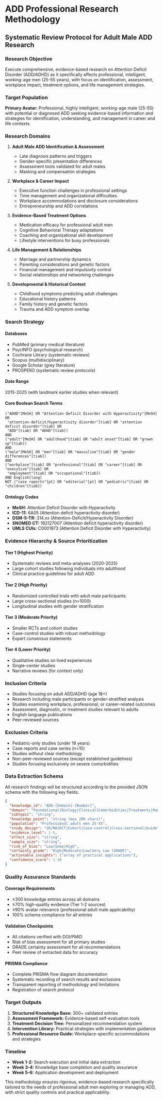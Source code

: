 # ADD Professional Research Methodology
## Systematic Review Protocol for Adult Male ADD Research

### Research Objective
Execute comprehensive, evidence-based research on Attention Deficit Disorder (ADD/ADHD) as it specifically affects professional, intelligent, working-age men (25-55 years), with focus on identification, assessment, workplace impact, treatment options, and life management strategies.

### Target Population
**Primary Avatar:** Professional, highly intelligent, working-age male (25-55) with potential or diagnosed ADD seeking evidence-based information and strategies for identification, understanding, and management in career and life contexts.

### Research Domains
1. **Adult Male ADD Identification & Assessment**
   - Late diagnosis patterns and triggers
   - Gender-specific presentation differences
   - Assessment tools validated for adult males
   - Masking and compensation strategies

2. **Workplace & Career Impact**
   - Executive function challenges in professional settings
   - Time management and organizational difficulties
   - Workplace accommodations and disclosure considerations
   - Entrepreneurship and ADD correlations

3. **Evidence-Based Treatment Options**
   - Medication efficacy for professional adult men
   - Cognitive Behavioral Therapy adaptations
   - Coaching and organizational skill development
   - Lifestyle interventions for busy professionals

4. **Life Management & Relationships**
   - Marriage and partnership dynamics
   - Parenting considerations and genetic factors
   - Financial management and impulsivity control
   - Social relationships and networking challenges

5. **Developmental & Historical Context**
   - Childhood symptoms predicting adult challenges
   - Educational history patterns
   - Family history and genetic factors
   - Trauma and ADD symptom overlap

### Search Strategy

#### Databases
- PubMed (primary medical literature)
- PsycINFO (psychological research)
- Cochrane Library (systematic reviews)
- Scopus (multidisciplinary)
- Google Scholar (grey literature)
- PROSPERO (systematic review protocols)

#### Date Range
2015-2025 (with landmark earlier studies when relevant)

#### Core Boolean Search Terms
```
("ADHD"[MeSH] OR "Attention Deficit Disorder with Hyperactivity"[MeSH] OR 
 "attention-deficit/hyperactivity disorder"[tiab] OR "attention deficit disorder"[tiab] OR 
 "ADD"[tiab] OR "ADHD"[tiab])
AND 
("adult"[MeSH] OR "adulthood"[tiab] OR "adult onset"[tiab] OR "grown up"[tiab])
AND
("male"[MeSH] OR "men"[tiab] OR "masculine"[tiab] OR "gender differences"[tiab])
AND
("workplace"[tiab] OR "professional"[tiab] OR "career"[tiab] OR "executive"[tiab] OR 
 "employment"[tiab] OR "occupational"[tiab])
AND English[lang]
NOT ("case reports"[pt] OR "editorial"[pt] OR "pediatric"[tiab] OR "children"[tiab])
```

#### Ontology Codes
- **MeSH:** Attention Deficit Disorder with Hyperactivity
- **ICD-11:** 6A05 (Attention deficit hyperactivity disorder)
- **DSM-5-TR:** 314.xx (Attention-Deficit/Hyperactivity Disorder)
- **SNOMED CT:** 192127007 (Attention deficit hyperactivity disorder)
- **UMLS CUIs:** C0001973 (Attention Deficit Disorder with Hyperactivity)

### Evidence Hierarchy & Source Prioritization

#### Tier 1 (Highest Priority)
- Systematic reviews and meta-analyses (2020-2025)
- Large cohort studies following individuals into adulthood
- Clinical practice guidelines for adult ADD

#### Tier 2 (High Priority)
- Randomized controlled trials with adult male participants
- Large cross-sectional studies (n>1000)
- Longitudinal studies with gender stratification

#### Tier 3 (Moderate Priority)
- Smaller RCTs and cohort studies
- Case-control studies with robust methodology
- Expert consensus statements

#### Tier 4 (Lower Priority)
- Qualitative studies on lived experiences
- Single-center studies
- Narrative reviews (for context only)

### Inclusion Criteria
- Studies focusing on adult ADD/ADHD (age 18+)
- Research including male participants or gender-stratified analysis
- Studies examining workplace, professional, or career-related outcomes
- Assessment, diagnostic, or treatment studies relevant to adults
- English language publications
- Peer-reviewed sources

### Exclusion Criteria
- Pediatric-only studies (under 18 years)
- Case reports and case series (n<10)
- Studies without clear methodology
- Non-peer-reviewed sources (except established guidelines)
- Studies focusing exclusively on severe comorbidities

### Data Extraction Schema
All research findings will be structured according to the provided JSON schema with the following key fields:

```json
{
  "knowledge_id": "ADD-[Domain]-[Number]",
  "domain": "Foundational|Biology|Clinical|Comorbidities|Treatments|Management|Social|Economics",
  "subtopic": "string",
  "knowledge_point": "string (max 200 chars)",
  "population": "Professional adult men 25-55",
  "study_design": "SR/MA|RCT|Cohort|Case-control|Cross-sectional|Guideline|Expert",
  "evidence_level": 1-5,
  "effect_size": "string",
  "sample_size": "string",
  "risk_of_bias": "Low|Some|High",
  "certainty_grade": "High|Moderate|Low|Very Low (GRADE)",
  "actionable_insights": ["array of practical applications"],
  "confidence_score": 1-10
}
```

### Quality Assurance Standards

#### Coverage Requirements
- ≥300 knowledge entries across all domains
- ≥70% high-quality evidence (Tier 1-2 sources)
- ≥90% avatar relevance (professional adult male applicability)
- 100% schema compliance for all entries

#### Validation Checkpoints
- All citations verified with DOI/PMID
- Risk of bias assessment for all primary studies
- GRADE certainty assessment for all recommendations
- Peer review of extracted data for accuracy

#### PRISMA Compliance
- Complete PRISMA flow diagram documentation
- Systematic recording of search results and exclusions
- Transparent reporting of methodology and limitations
- Registration of search protocol

### Target Outputs
1. **Structured Knowledge Base:** 300+ validated entries
2. **Assessment Framework:** Evidence-based self-evaluation tools
3. **Treatment Decision Tree:** Personalized recommendation system
4. **Intervention Library:** Practical strategies with implementation guidance
5. **Professional Resource Guide:** Workplace-specific accommodations and strategies

### Timeline
- **Week 1-2:** Search execution and initial data extraction
- **Week 3-4:** Knowledge base completion and quality assurance
- **Week 5-6:** Application development and deployment

This methodology ensures rigorous, evidence-based research specifically tailored to the needs of professional adult men exploring or managing ADD, with strict quality controls and practical applicability.


